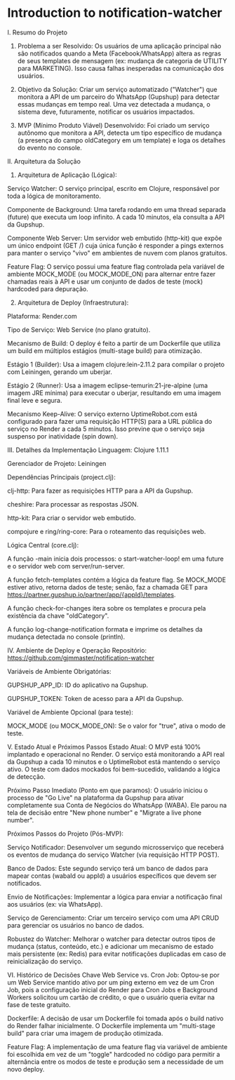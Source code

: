 # Introduction to notification-watcher

I. Resumo do Projeto
1. Problema a ser Resolvido:
Os usuários de uma aplicação principal não são notificados quando a Meta (Facebook/WhatsApp) altera as regras de seus templates de mensagem (ex: mudança de categoria de UTILITY para MARKETING). Isso causa falhas inesperadas na comunicação dos usuários.

2. Objetivo da Solução:
Criar um serviço automatizado ("Watcher") que monitora a API de um parceiro do WhatsApp (Gupshup) para detectar essas mudanças em tempo real. Uma vez detectada a mudança, o sistema deve, futuramente, notificar os usuários impactados.

3. MVP (Mínimo Produto Viável) Desenvolvido:
Foi criado um serviço autônomo que monitora a API, detecta um tipo específico de mudança (a presença do campo oldCategory em um template) e loga os detalhes do evento no console.

II. Arquitetura da Solução
1. Arquitetura de Aplicação (Lógica):

Serviço Watcher: O serviço principal, escrito em Clojure, responsável por toda a lógica de monitoramento.

Componente de Background: Uma tarefa rodando em uma thread separada (future) que executa um loop infinito. A cada 10 minutos, ela consulta a API da Gupshup.

Componente Web Server: Um servidor web embutido (http-kit) que expõe um único endpoint (GET /) cuja única função é responder a pings externos para manter o serviço "vivo" em ambientes de nuvem com planos gratuitos.

Feature Flag: O serviço possui uma feature flag controlada pela variável de ambiente MOCK_MODE (ou MOCK_MODE_ON) para alternar entre fazer chamadas reais à API e usar um conjunto de dados de teste (mock) hardcoded para depuração.

2. Arquitetura de Deploy (Infraestrutura):

Plataforma: Render.com

Tipo de Serviço: Web Service (no plano gratuito).

Mecanismo de Build: O deploy é feito a partir de um Dockerfile que utiliza um build em múltiplos estágios (multi-stage build) para otimização.

Estágio 1 (Builder): Usa a imagem clojure:lein-2.11.2 para compilar o projeto com Leiningen, gerando um uberjar.

Estágio 2 (Runner): Usa a imagem eclipse-temurin:21-jre-alpine (uma imagem JRE mínima) para executar o uberjar, resultando em uma imagem final leve e segura.

Mecanismo Keep-Alive: O serviço externo UptimeRobot.com está configurado para fazer uma requisição HTTP(S) para a URL pública do serviço no Render a cada 5 minutos. Isso previne que o serviço seja suspenso por inatividade (spin down).

III. Detalhes da Implementação
Linguagem: Clojure 1.11.1

Gerenciador de Projeto: Leiningen

Dependências Principais (project.clj):

clj-http: Para fazer as requisições HTTP para a API da Gupshup.

cheshire: Para processar as respostas JSON.

http-kit: Para criar o servidor web embutido.

compojure e ring/ring-core: Para o roteamento das requisições web.

Lógica Central (core.clj):

A função -main inicia dois processos: o start-watcher-loop! em uma future e o servidor web com server/run-server.

A função fetch-templates contém a lógica da feature flag. Se MOCK_MODE estiver ativo, retorna dados de teste; senão, faz a chamada GET para https://partner.gupshup.io/partner/app/{appId}/templates.

A função check-for-changes itera sobre os templates e procura pela existência da chave "oldCategory".

A função log-change-notification formata e imprime os detalhes da mudança detectada no console (println).

IV. Ambiente de Deploy e Operação
Repositório: https://github.com/gjmmaster/notification-watcher

Variáveis de Ambiente Obrigatórias:

GUPSHUP_APP_ID: ID do aplicativo na Gupshup.

GUPSHUP_TOKEN: Token de acesso para a API da Gupshup.

Variável de Ambiente Opcional (para teste):

MOCK_MODE (ou MOCK_MODE_ON): Se o valor for "true", ativa o modo de teste.

V. Estado Atual e Próximos Passos
Estado Atual: O MVP está 100% implantado e operacional no Render. O serviço está monitorando a API real da Gupshup a cada 10 minutos e o UptimeRobot está mantendo o serviço ativo. O teste com dados mockados foi bem-sucedido, validando a lógica de detecção.

Próximo Passo Imediato (Ponto em que paramos): O usuário iniciou o processo de "Go Live" na plataforma da Gupshup para ativar completamente sua Conta de Negócios do WhatsApp (WABA). Ele parou na tela de decisão entre "New phone number" e "Migrate a live phone number".

Próximos Passos do Projeto (Pós-MVP):

Serviço Notificador: Desenvolver um segundo microsserviço que receberá os eventos de mudança do serviço Watcher (via requisição HTTP POST).

Banco de Dados: Este segundo serviço terá um banco de dados para mapear contas (wabaId ou appId) a usuários específicos que devem ser notificados.

Envio de Notificações: Implementar a lógica para enviar a notificação final aos usuários (ex: via WhatsApp).

Serviço de Gerenciamento: Criar um terceiro serviço com uma API CRUD para gerenciar os usuários no banco de dados.

Robustez do Watcher: Melhorar o watcher para detectar outros tipos de mudança (status, conteúdo, etc.) e adicionar um mecanismo de estado mais persistente (ex: Redis) para evitar notificações duplicadas em caso de reinicialização do serviço.

VI. Histórico de Decisões Chave
Web Service vs. Cron Job: Optou-se por um Web Service mantido ativo por um ping externo em vez de um Cron Job, pois a configuração inicial do Render para Cron Jobs e Background Workers solicitou um cartão de crédito, o que o usuário queria evitar na fase de teste gratuito.

Dockerfile: A decisão de usar um Dockerfile foi tomada após o build nativo do Render falhar inicialmente. O Dockerfile implementa um "multi-stage build" para criar uma imagem de produção otimizada.

Feature Flag: A implementação de uma feature flag via variável de ambiente foi escolhida em vez de um "toggle" hardcoded no código para permitir a alternância entre os modos de teste e produção sem a necessidade de um novo deploy.
